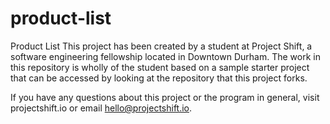 # product-list
Product List
This project has been created by a student at Project Shift, a software engineering fellowship located in Downtown Durham. The work in this repository is wholly of the student based on a sample starter project that can be accessed by looking at the repository that this project forks.

If you have any questions about this project or the program in general, visit projectshift.io or email hello@projectshift.io.
